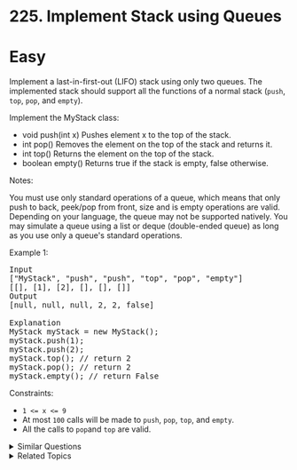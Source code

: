 # 225. Implement Stack using Queues

# Easy

Implement a last-in-first-out (LIFO) stack using only two queues. The implemented stack should support all the functions of a normal stack (`push`, `top`, `pop`, and `empty`).

Implement the MyStack class:

-   void push(int x) Pushes element x to the top of the stack.
-   int pop() Removes the element on the top of the stack and returns it.
-   int top() Returns the element on the top of the stack.
-   boolean empty() Returns true if the stack is empty, false otherwise.

Notes:

You must use only standard operations of a queue, which means that only push to back, peek/pop from front, size and is empty operations are valid.
Depending on your language, the queue may not be supported natively. You may simulate a queue using a list or deque (double-ended queue) as long as you use only a queue's standard operations.

Example 1:

<pre>
Input
["MyStack", "push", "push", "top", "pop", "empty"]
[[], [1], [2], [], [], []]
Output
[null, null, null, 2, 2, false]

Explanation
MyStack myStack = new MyStack();
myStack.push(1);
myStack.push(2);
myStack.top(); // return 2
myStack.pop(); // return 2
myStack.empty(); // return False
</pre>

Constraints:

-   `1 <= x <= 9`
-   At most `100` calls will be made to `push`, `pop`, `top`, and `empty`.
-   All the calls to `pop`and `top` are valid.

<details>
<summary> Similar Questions </summary>

-   `Implement Queue using Stacks - Easy`

</details>

<details>
<summary> Related Topics </summary>

-   `Stack`
-   `Queue`
-   `Design`

</details>
